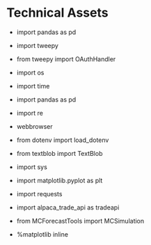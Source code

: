 # Technical Assets

* import pandas as pd

* import tweepy

* from tweepy import OAuthHandler 

* import os

* import time

* import pandas as pd

* import re

* webbrowser

* from dotenv import load_dotenv

* from textblob import TextBlob

* import sys

* import matplotlib.pyplot as plt

* import requests

* import alpaca_trade_api as tradeapi

* from MCForecastTools import MCSimulation

* %matplotlib inline